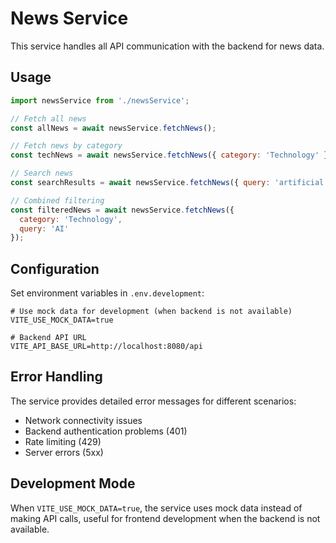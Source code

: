 # News Service

This service handles all API communication with the backend for news data.

## Usage

```javascript
import newsService from './newsService';

// Fetch all news
const allNews = await newsService.fetchNews();

// Fetch news by category
const techNews = await newsService.fetchNews({ category: 'Technology' });

// Search news
const searchResults = await newsService.fetchNews({ query: 'artificial intelligence' });

// Combined filtering
const filteredNews = await newsService.fetchNews({ 
  category: 'Technology', 
  query: 'AI' 
});
```

## Configuration

Set environment variables in `.env.development`:

```
# Use mock data for development (when backend is not available)
VITE_USE_MOCK_DATA=true

# Backend API URL
VITE_API_BASE_URL=http://localhost:8080/api
```

## Error Handling

The service provides detailed error messages for different scenarios:
- Network connectivity issues
- Backend authentication problems (401)
- Rate limiting (429)
- Server errors (5xx)

## Development Mode

When `VITE_USE_MOCK_DATA=true`, the service uses mock data instead of making API calls, useful for frontend development when the backend is not available.
